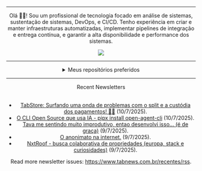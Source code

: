 <div align="center">
<hr>
<p>Olá 👋🏾! Sou um profissional de tecnologia focado em análise de sistemas, sustentação de sistemas, DevOps, e CI/CD. Tenho experiência em criar e manter infraestruturas automatizadas, implementar pipelines de integração e entrega contínua, e garantir a alta disponibilidade e performance dos sistemas.</p>
  <img src="https://media.giphy.com/media/yAGIvCiwPJn5C/giphy.gif">
<hr>
  <details>
  <summary>Meus repositórios preferidos</summary>
  <br />
  Alguns dos meus melhores repositórios:
  <br />
<br />
  <ul><li><a href=https://github.com/commitgeist/aluratube target="_blank" rel="noopener noreferrer">commitgeist/aluratube</a> (<b>0</b> ✨ and <b>0</b> 🍴): Aluratube - Desenvolvido durante a imersão React da Alura no final de 2022</li><li><a href=https://github.com/commitgeist/nlw-ia target="_blank" rel="noopener noreferrer">commitgeist/nlw-ia</a> (<b>0</b> ✨ and <b>0</b> 🍴): Projeto desenvolvido durante a NLW IA - Usando a API da OPENAI</li><li><a href=https://github.com/commitgeist/nlw-journey-ia target="_blank" rel="noopener noreferrer">commitgeist/nlw-journey-ia</a> (<b>0</b> ✨ and <b>0</b> 🍴): NLW IA - Agent de viagens usando python + langchain + GPT</li>
<li>More coming soon :).</li>
</ul>
  </details>
  <hr/>
    <summary>Recent Newsletters</summary>
  <br />
  <ul>
    <li><a href=https://www.tabnews.com.br/alexolidev/tabstore-surfando-uma-onda-de-problemas-com-o-split-e-a-custodia-dos-pagamentos target="_blank" rel="noopener noreferrer">TabStore: Surfando uma onda de problemas com o split e a custódia dos pagamentos! 🌊💸</a> (10/7/2025).</li><li><a href=https://www.tabnews.com.br/gusttadev/o-cli-open-source-que-usa-ia-pipx-install-open-agent-cli target="_blank" rel="noopener noreferrer">O CLI Open Source que usa IA - pipx install open-agent-cli</a> (10/7/2025).</li><li><a href=https://www.tabnews.com.br/theofurtado05/tava-me-sentindo-muito-improdutivo-entao-desenvolvi-isso-e-de-graca target="_blank" rel="noopener noreferrer">Tava me sentindo muito improdutivo, entao desenvolvi isso... (é de graça)</a> (9/7/2025).</li><li><a href=https://www.tabnews.com.br/leomarsantos/o-anonimato-na-internet target="_blank" rel="noopener noreferrer">O anonimato na internet.</a> (9/7/2025).</li><li><a href=https://www.tabnews.com.br/chr/nxtroof-busca-colaborativa-de-propriedades-europa-stack-e-curiosidades target="_blank" rel="noopener noreferrer">NxtRoof - busca colaborativa de propriedades (europa, stack e curiosidades)</a> (9/7/2025).</li>
  </ul>
<p>Read more newsletter issues: <a href="https://www.tabnews.com.br/recentes/rss">https://www.tabnews.com.br/recentes/rss</a>.</p>
  </details>
